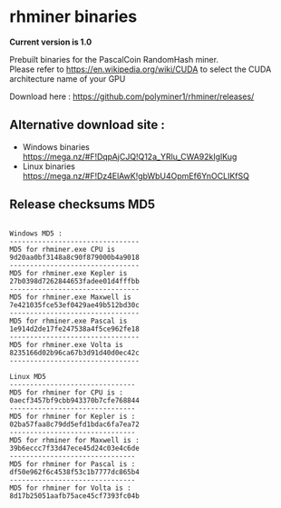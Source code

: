 # rhminer binaries 

**Current version is 1.0** <br>


Prebuilt binaries for the PascalCoin RandomHash miner.<br> 
Please refer to https://en.wikipedia.org/wiki/CUDA to select the CUDA architecture name of your GPU

Download here : https://github.com/polyminer1/rhminer/releases/<br>
## Alternative download site : 
* Windows binaries https://mega.nz/#F!DqpAjCJQ!Q12a_YRlu_CWA92kIglKug
* Linux binaries https://mega.nz/#F!Dz4ElAwK!gbWbU4OpmEf6YnOCLIKfSQ
 
## Release checksums MD5 
``` 
 
Windows MD5 : 
-------------------------------- 
MD5 for rhminer.exe CPU is 
9d20aa0bf3148a8c90f879000b4a9018
-------------------------------- 
MD5 for rhminer.exe Kepler is 
27b0398d7262844653fadee01d4fffbb
-------------------------------- 
MD5 for rhminer.exe Maxwell is 
7e421035fce53ef0429ae49b512bd30c
-------------------------------- 
MD5 for rhminer.exe Pascal is 
1e914d2de17fe247538a4f5ce962fe18
-------------------------------- 
MD5 for rhminer.exe Volta is 
8235166d02b96ca67b3d91d40d0ec42c
-------------------------------- 
 
Linux MD5 
-------------------------------
MD5 for rhminer for CPU is :
0aecf3457bf9cbb943370b7cfe768844
-------------------------------
MD5 for rhminer for Kepler is :
02ba57faa8c79dd5efd1bdac6fa7ea72
-------------------------------
MD5 for rhminer for Maxwell is :
39b6eccc7f33d47ece45d24c03e4c6de
-------------------------------
MD5 for rhminer for Pascal is :
df50e962f6c4538f53c1b7777dc865b4
-------------------------------
MD5 for rhminer for Volta is :
8d17b25051aafb75ace45cf7393fc04b
``` 
